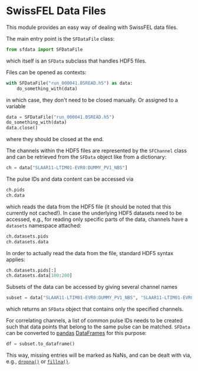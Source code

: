 # SwissFEL Data Files

This module provides an easy way of dealing with SwissFEL data files.

The main entry point is the `SFDataFile` class:

```python
from sfdata import SFDataFile
```

which itself is an `SFData` subclass that handles HDF5 files.

Files can be opened as contexts:

```python
with SFDataFile("run_000041.BSREAD.h5") as data:
    do_something_with(data)
```

in which case, they don't need to be closed manually. Or assigned to a variable

```python
data = SFDataFile("run_000041.BSREAD.h5")
do_something_with(data)
data.close()
```

where they should be closed at the end.

The channels within the HDF5 files are represented by the `SFChannel` class and can be retrieved from the `SFData` object like from a dictionary:

```python
ch = data["SLAAR11-LTIM01-EVR0:DUMMY_PV1_NBS"]
```

The pulse IDs and data content can be accessed via

```python
ch.pids
ch.data
```

which reads the data from the HDF5 file (it should be noted that this currently not cached!). In case the underlying HDF5 datasets need to be accessed, e.g., for reading only specific parts of the data, channels have a `datasets` namespace attached: 

```python
ch.datasets.pids
ch.datasets.data
```

In order to actually read the data from the file, standard HDF5 syntax applies:

```python
ch.datasets.pids[:]
ch.datasets.data[100:200]
```

Subsets of the data can be accessed by giving several channel names

```python
subset = data["SLAAR11-LTIM01-EVR0:DUMMY_PV1_NBS", "SLAAR11-LTIM01-EVR0:DUMMY_PV2_NBS"]
```

which returns an `SFData` object that contains only the specified channels.

For correlating channels, a list of common pulse IDs needs to be created such that data points that belong to the same pulse can be matched. `SFData` can be converted to [pandas](https://pandas.pydata.org/) [DataFrames](https://pandas.pydata.org/docs/reference/frame.html) for this purpose:

```python
df = subset.to_dataframe()
```

This way, missing entries will be marked as NaNs, and can be dealt with via, e.g., [`dropna()`](https://pandas.pydata.org/docs/reference/api/pandas.DataFrame.dropna.html) or [`fillna()`](https://pandas.pydata.org/docs/reference/api/pandas.DataFrame.fillna.html).
